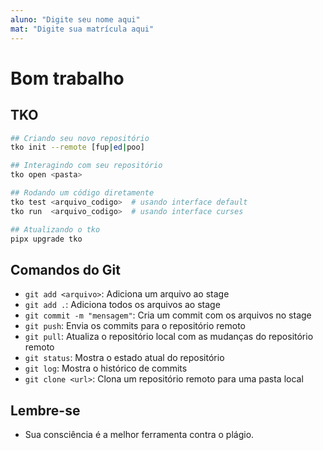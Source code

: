 ```yaml
---
aluno: "Digite seu nome aqui"
mat: "Digite sua matrícula aqui"
---
```


# Bom trabalho

## TKO

```bash
## Criando seu novo repositório
tko init --remote [fup|ed|poo]

## Interagindo com seu repositório
tko open <pasta>

## Rodando um código diretamente
tko test <arquivo_codigo>  # usando interface default
tko run  <arquivo_codigo>  # usando interface curses

## Atualizando o tko
pipx upgrade tko
```

## Comandos do Git

- `git add <arquivo>`: Adiciona um arquivo ao stage
- `git add .`: Adiciona todos os arquivos ao stage
- `git commit -m "mensagem"`: Cria um commit com os arquivos no stage
- `git push`: Envia os commits para o repositório remoto
- `git pull`: Atualiza o repositório local com as mudanças do repositório remoto
- `git status`: Mostra o estado atual do repositório
- `git log`: Mostra o histórico de commits
- `git clone <url>`: Clona um repositório remoto para uma pasta local

## Lembre-se

- Sua consciência é a melhor ferramenta contra o plágio.

